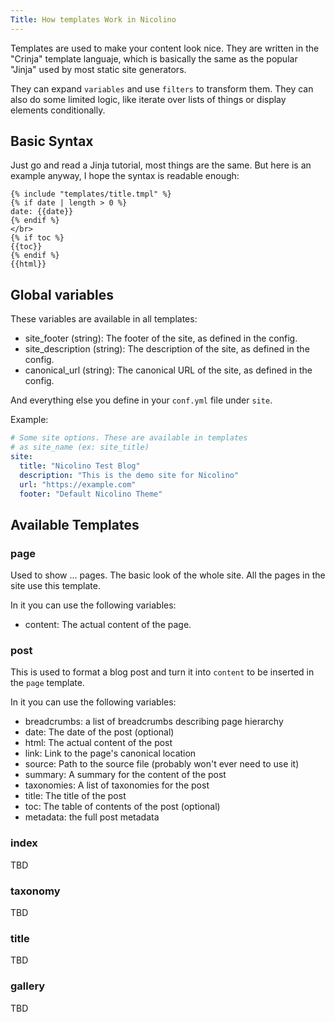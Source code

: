 ```yaml
---
Title: How templates Work in Nicolino
---
```


Templates are used to make your content look nice. They are written in
the "Crinja" template languaje, which is basically the same as the
popular "Jinja" used by most static site generators.

They can expand `variables` and use `filters` to transform them. They
can also do some limited logic, like iterate over lists of things or
display elements conditionally.

## Basic Syntax

Just go and read a Jinja tutorial, most things are the same. But here
is an example anyway, I hope the syntax is readable enough:

```django
{% include "templates/title.tmpl" %}
{% if date | length > 0 %}
date: {{date}}
{% endif %}
</br>
{% if toc %}
{{toc}}
{% endif %}
{{html}}
```

## Global variables

These variables are available in all templates:

* site_footer (string): The footer of the site, as defined in the config.
* site_description (string): The description of the site, as defined in the config.
* canonical_url (string): The canonical URL of the site, as defined in the config.

And everything else you define in your `conf.yml` file under `site`.

Example:

```yaml
# Some site options. These are available in templates
# as site_name (ex: site_title)
site:
  title: "Nicolino Test Blog"
  description: "This is the demo site for Nicolino"
  url: "https://example.com"
  footer: "Default Nicolino Theme"
```

## Available Templates

### page

Used to show ... pages. The basic look of the whole site. All the pages in the site use this template.

In it you can use the following variables:

* content: The actual content of the page.

### post

This is used to format a blog post and turn it into `content` to be inserted in the `page` template.

In it you can use the following variables:

* breadcrumbs: a list of breadcrumbs describing page hierarchy
* date: The date of the post (optional)
* html: The actual content of the post
* link: Link to the page's canonical location
* source: Path to the source file (probably won't ever need to use it)
* summary: A summary for the content of the post
* taxonomies: A list of taxonomies for the post
* title: The title of the post
* toc: The table of contents of the post (optional)
* metadata: the full post metadata

### index

TBD

### taxonomy

TBD

### title

TBD

### gallery

TBD
